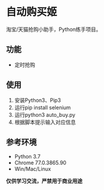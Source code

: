 # 自动购买姬

淘宝/天猫抢购小助手，Python练手项目。

## 功能
- 定时抢购

## 使用
1. 安装Python3、Pip3
2. 运行pip install selenium
3. 运行python3 auto_buy.py
4. 根据脚本提示输入对应信息

## 参考环境
- Python 3.7
- Chrome 77.0.3865.90
- Win/Mac/Linux

__仅供学习交流，严禁用于商业用途__
